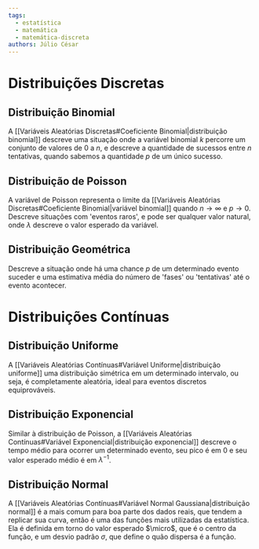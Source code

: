 ```yaml
---
tags:
  - estatística
  - matemática
  - matemática-discreta
authors: Júlio César
---
```


# Distribuições Discretas

## Distribuição Binomial

A [[Variáveis Aleatórias Discretas#Coeficiente Binomial|distribuição binomial]] descreve uma situação onde a variável binomial $k$ percorre um conjunto de valores de $0$ a $n$, e descreve a quantidade de sucessos entre $n$ tentativas, quando sabemos a quantidade $p$ de um único sucesso.
## Distribuição de Poisson

A variável de Poisson representa o limite da [[Variáveis Aleatórias Discretas#Coeficiente Binomial|variável binomial]] quando $n \to \infty$ e $p \to 0$. Descreve situações com 'eventos raros', e pode ser qualquer valor natural, onde $\lambda$ descreve o valor esperado da variável.
## Distribuição Geométrica

Descreve a situação onde há uma chance $p$ de um determinado evento suceder e uma estimativa média do número de 'fases' ou 'tentativas' até o evento acontecer.

# Distribuições Contínuas

## Distribuição Uniforme

A [[Variáveis Aleatórias Contínuas#Variável Uniforme|distribuição uniforme]] uma distribuição simétrica em um determinado intervalo, ou seja, é completamente aleatória, ideal para eventos discretos equiprováveis.

## Distribuição Exponencial

Similar à distribuição de Poisson, a [[Variáveis Aleatórias Contínuas#Variável Exponencial|distribuição exponencial]] descreve o tempo médio para ocorrer um determinado evento, seu pico é em 0 e seu valor esperado médio é em $\lambda^{-1}$.

## Distribuição Normal

A [[Variáveis Aleatórias Contínuas#Variável Normal Gaussiana|distribuição normal]] é a mais comum para boa parte dos dados reais, que tendem a replicar sua curva, então é uma das funções mais utilizadas da estatística. Ela é definida em torno do valor esperado $\micro$, que é o centro da função, e um desvio padrão $\sigma$, que define o quão dispersa é a função.